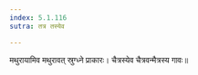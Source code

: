 ```yaml
---
index: 5.1.116
sutra: तत्र तस्येव

---
```

मथुरायामिव मथुरावत् स्रुग्ध्ने प्राकारः। चैत्रस्येव चैत्रवन्मैत्रस्य गावः॥